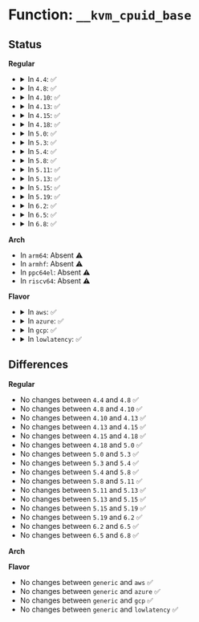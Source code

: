 # Function: <code>__kvm_cpuid_base</code>

## Status
<b>Regular</b>
<ul>
<li>
<details>
<summary>In <code>4.4</code>: ✅</summary>

```c
uint32_t __kvm_cpuid_base();
```

**Collision:** Unique Static

**Inline:** No

**Transformation:** False

**Instances:**

```
In arch/x86/kernel/kvm.c (ffffffff81063cb0)
Location: arch/x86/kernel/kvm.c:519
Inline: False
Direct callers:
  - arch/x86/kernel/kvm.c:kvm_detect
  - arch/x86/kernel/kvm.c:kvm_arch_para_features
  - arch/x86/kernel/kvm.c:kvm_guest_init
```
**Symbols:**

```
ffffffff81063cb0-ffffffff81063d77: __kvm_cpuid_base (STB_LOCAL)
```
</details>
</li>
<li>
<details>
<summary>In <code>4.8</code>: ✅</summary>

```c
uint32_t __kvm_cpuid_base();
```

**Collision:** Unique Static

**Inline:** No

**Transformation:** False

**Instances:**

```
In arch/x86/kernel/kvm.c (ffffffff810638c0)
Location: arch/x86/kernel/kvm.c:510
Inline: False
Direct callers:
  - arch/x86/kernel/kvm.c:kvm_detect
  - arch/x86/kernel/kvm.c:kvm_arch_para_features
  - arch/x86/kernel/kvm.c:kvm_guest_init
```
**Symbols:**

```
ffffffff810638c0-ffffffff81063996: __kvm_cpuid_base (STB_LOCAL)
```
</details>
</li>
<li>
<details>
<summary>In <code>4.10</code>: ✅</summary>

```c
uint32_t __kvm_cpuid_base();
```

**Collision:** Unique Static

**Inline:** No

**Transformation:** False

**Instances:**

```
In arch/x86/kernel/kvm.c (ffffffff81066d70)
Location: arch/x86/kernel/kvm.c:496
Inline: False
Direct callers:
  - arch/x86/kernel/kvm.c:kvm_detect
  - arch/x86/kernel/kvm.c:kvm_arch_para_features
  - arch/x86/kernel/kvm.c:kvm_guest_init
```
**Symbols:**

```
ffffffff81066d70-ffffffff81066e46: __kvm_cpuid_base (STB_LOCAL)
```
</details>
</li>
<li>
<details>
<summary>In <code>4.13</code>: ✅</summary>

```c
uint32_t __kvm_cpuid_base();
```

**Collision:** Unique Static

**Inline:** No

**Transformation:** False

**Instances:**

```
In arch/x86/kernel/kvm.c (ffffffff81066050)
Location: arch/x86/kernel/kvm.c:503
Inline: False
Direct callers:
  - arch/x86/kernel/kvm.c:kvm_detect
  - arch/x86/kernel/kvm.c:kvm_arch_para_features
  - arch/x86/kernel/kvm.c:kvm_guest_init
```
**Symbols:**

```
ffffffff81066050-ffffffff8106611c: __kvm_cpuid_base (STB_LOCAL)
```
</details>
</li>
<li>
<details>
<summary>In <code>4.15</code>: ✅</summary>

```c
uint32_t __kvm_cpuid_base();
```

**Collision:** Unique Static

**Inline:** No

**Transformation:** False

**Instances:**

```
In arch/x86/kernel/kvm.c (ffffffff8106a0e0)
Location: arch/x86/kernel/kvm.c:544
Inline: False
Direct callers:
  - arch/x86/kernel/kvm.c:kvm_detect
  - arch/x86/kernel/kvm.c:kvm_arch_para_features
```
**Symbols:**

```
ffffffff8106a0e0-ffffffff8106a1ac: __kvm_cpuid_base (STB_LOCAL)
```
</details>
</li>
<li>
<details>
<summary>In <code>4.18</code>: ✅</summary>

```c
uint32_t __kvm_cpuid_base();
```

**Collision:** Unique Static

**Inline:** No

**Transformation:** False

**Instances:**

```
In arch/x86/kernel/kvm.c (ffffffff8106cbe0)
Location: arch/x86/kernel/kvm.c:585
Inline: False
Direct callers:
  - arch/x86/kernel/kvm.c:kvm_detect
  - arch/x86/kernel/kvm.c:kvm_arch_para_hints
  - arch/x86/kernel/kvm.c:kvm_arch_para_features
  - arch/x86/kernel/kvm.c:kvm_guest_init
  - arch/x86/kernel/kvm.c:kvm_spinlock_init
```
**Symbols:**

```
ffffffff8106cbe0-ffffffff8106ccaa: __kvm_cpuid_base (STB_LOCAL)
```
</details>
</li>
<li>
<details>
<summary>In <code>5.0</code>: ✅</summary>

```c
uint32_t __kvm_cpuid_base();
```

**Collision:** Unique Static

**Inline:** No

**Transformation:** False

**Instances:**

```
In arch/x86/kernel/kvm.c (ffffffff81072cf0)
Location: arch/x86/kernel/kvm.c:670
Inline: False
Direct callers:
  - arch/x86/kernel/kvm.c:kvm_detect
  - arch/x86/kernel/kvm.c:kvm_arch_para_hints
  - arch/x86/kernel/kvm.c:kvm_arch_para_features
  - arch/x86/kernel/kvm.c:kvm_guest_init
  - arch/x86/kernel/kvm.c:kvm_spinlock_init
```
**Symbols:**

```
ffffffff81072cf0-ffffffff81072dba: __kvm_cpuid_base (STB_LOCAL)
```
</details>
</li>
<li>
<details>
<summary>In <code>5.3</code>: ✅</summary>

```c
uint32_t __kvm_cpuid_base();
```

**Collision:** Unique Static

**Inline:** No

**Transformation:** False

**Instances:**

```
In arch/x86/kernel/kvm.c (ffffffff81076620)
Location: arch/x86/kernel/kvm.c:672
Inline: False
Direct callers:
  - arch/x86/kernel/kvm.c:kvm_detect
  - arch/x86/kernel/kvm.c:kvm_arch_para_hints
  - arch/x86/kernel/kvm.c:kvm_arch_para_features
  - arch/x86/kernel/kvm.c:kvm_para_available
```
**Symbols:**

```
ffffffff81076620-ffffffff810766eb: __kvm_cpuid_base (STB_LOCAL)
```
</details>
</li>
<li>
<details>
<summary>In <code>5.4</code>: ✅</summary>

```c
uint32_t __kvm_cpuid_base();
```

**Collision:** Unique Static

**Inline:** No

**Transformation:** False

**Instances:**

```
In arch/x86/kernel/kvm.c (ffffffff81077630)
Location: arch/x86/kernel/kvm.c:660
Inline: False
Direct callers:
  - arch/x86/kernel/kvm.c:kvm_detect
  - arch/x86/kernel/kvm.c:kvm_arch_para_hints
  - arch/x86/kernel/kvm.c:kvm_arch_para_features
  - arch/x86/kernel/kvm.c:kvm_para_available
```
**Symbols:**

```
ffffffff81077630-ffffffff810776fb: __kvm_cpuid_base (STB_LOCAL)
```
</details>
</li>
<li>
<details>
<summary>In <code>5.8</code>: ✅</summary>

```c
uint32_t __kvm_cpuid_base();
```

**Collision:** Unique Static

**Inline:** No

**Transformation:** False

**Instances:**

```
In arch/x86/kernel/kvm.c (ffffffff8107e970)
Location: arch/x86/kernel/kvm.c:675
Inline: False
Direct callers:
  - arch/x86/kernel/kvm.c:kvm_arch_para_hints
  - arch/x86/kernel/kvm.c:kvm_arch_para_features
```
**Symbols:**

```
ffffffff8107e970-ffffffff8107ea3b: __kvm_cpuid_base (STB_LOCAL)
```
</details>
</li>
<li>
<details>
<summary>In <code>5.11</code>: ✅</summary>

```c
uint32_t __kvm_cpuid_base();
```

**Collision:** Unique Static

**Inline:** No

**Transformation:** False

**Instances:**

```
In arch/x86/kernel/kvm.c (ffffffff8107e5a0)
Location: arch/x86/kernel/kvm.c:692
Inline: False
Direct callers:
  - arch/x86/kernel/kvm.c:kvm_arch_para_hints
  - arch/x86/kernel/kvm.c:kvm_arch_para_features
```
**Symbols:**

```
ffffffff8107e5a0-ffffffff8107e663: __kvm_cpuid_base (STB_LOCAL)
```
</details>
</li>
<li>
<details>
<summary>In <code>5.13</code>: ✅</summary>

```c
uint32_t __kvm_cpuid_base();
```

**Collision:** Unique Static

**Inline:** No

**Transformation:** False

**Instances:**

```
In arch/x86/kernel/kvm.c (ffffffff8107f610)
Location: arch/x86/kernel/kvm.c:752
Inline: False
Direct callers:
  - arch/x86/kernel/kvm.c:kvm_arch_para_hints
  - arch/x86/kernel/kvm.c:kvm_arch_para_features
```
**Symbols:**

```
ffffffff8107f610-ffffffff8107f6d3: __kvm_cpuid_base (STB_LOCAL)
```
</details>
</li>
<li>
<details>
<summary>In <code>5.15</code>: ✅</summary>

```c
uint32_t __kvm_cpuid_base();
```

**Collision:** Unique Static

**Inline:** No

**Transformation:** False

**Instances:**

```
In arch/x86/kernel/kvm.c (ffffffff8108e3d0)
Location: arch/x86/kernel/kvm.c:755
Inline: False
Direct callers:
  - arch/x86/kernel/kvm.c:kvm_arch_para_hints
  - arch/x86/kernel/kvm.c:kvm_arch_para_features
```
**Symbols:**

```
ffffffff8108e3d0-ffffffff8108e493: __kvm_cpuid_base (STB_LOCAL)
```
</details>
</li>
<li>
<details>
<summary>In <code>5.19</code>: ✅</summary>

```c
uint32_t __kvm_cpuid_base();
```

**Collision:** Unique Static

**Inline:** No

**Transformation:** False

**Instances:**

```
In arch/x86/kernel/kvm.c (ffffffff8109edd0)
Location: arch/x86/kernel/kvm.c:876
Inline: False
Direct callers:
  - arch/x86/kernel/kvm.c:kvm_arch_para_hints
  - arch/x86/kernel/kvm.c:kvm_arch_para_features
```
**Symbols:**

```
ffffffff8109edd0-ffffffff8109eec8: __kvm_cpuid_base (STB_LOCAL)
```
</details>
</li>
<li>
<details>
<summary>In <code>6.2</code>: ✅</summary>

```c
uint32_t __kvm_cpuid_base();
```

**Collision:** Unique Static

**Inline:** No

**Transformation:** False

**Instances:**

```
In arch/x86/kernel/kvm.c (ffffffff810b6870)
Location: arch/x86/kernel/kvm.c:869
Inline: False
Direct callers:
  - arch/x86/kernel/kvm.c:kvm_detect
  - arch/x86/kernel/kvm.c:kvm_arch_para_hints
  - arch/x86/kernel/kvm.c:kvm_arch_para_features
  - arch/x86/kernel/kvm.c:kvm_alloc_cpumask
```
**Symbols:**

```
ffffffff810b6870-ffffffff810b6968: __kvm_cpuid_base (STB_LOCAL)
```
</details>
</li>
<li>
<details>
<summary>In <code>6.5</code>: ✅</summary>

```c
uint32_t __kvm_cpuid_base();
```

**Collision:** Unique Static

**Inline:** No

**Transformation:** False

**Instances:**

```
In arch/x86/kernel/kvm.c (ffffffff810b99b0)
Location: arch/x86/kernel/kvm.c:869
Inline: False
Direct callers:
  - arch/x86/kernel/kvm.c:kvm_detect
  - arch/x86/kernel/kvm.c:kvm_arch_para_hints
  - arch/x86/kernel/kvm.c:kvm_arch_para_features
  - arch/x86/kernel/kvm.c:kvm_alloc_cpumask
```
**Symbols:**

```
ffffffff810b99b0-ffffffff810b9aa8: __kvm_cpuid_base (STB_LOCAL)
```
</details>
</li>
<li>
<details>
<summary>In <code>6.8</code>: ✅</summary>

```c
uint32_t __kvm_cpuid_base();
```

**Collision:** Unique Static

**Inline:** No

**Transformation:** False

**Instances:**

```
In arch/x86/kernel/kvm.c (ffffffff810c1050)
Location: arch/x86/kernel/kvm.c:870
Inline: False
Direct callers:
  - arch/x86/kernel/kvm.c:kvm_detect
  - arch/x86/kernel/kvm.c:kvm_arch_para_hints
  - arch/x86/kernel/kvm.c:kvm_arch_para_features
  - arch/x86/kernel/kvm.c:kvm_alloc_cpumask
```
**Symbols:**

```
ffffffff810c1050-ffffffff810c1148: __kvm_cpuid_base (STB_LOCAL)
```
</details>
</li>
</ul>
<b>Arch</b>
<ul>
<li>
In <code>arm64</code>: Absent ⚠️
</li>
<li>
In <code>armhf</code>: Absent ⚠️
</li>
<li>
In <code>ppc64el</code>: Absent ⚠️
</li>
<li>
In <code>riscv64</code>: Absent ⚠️
</li>
</ul>
<b>Flavor</b>
<ul>
<li>
<details>
<summary>In <code>aws</code>: ✅</summary>

```c
uint32_t __kvm_cpuid_base();
```

**Collision:** Unique Static

**Inline:** No

**Transformation:** False

**Instances:**

```
In arch/x86/kernel/kvm.c (ffffffff81076630)
Location: arch/x86/kernel/kvm.c:660
Inline: False
Direct callers:
  - arch/x86/kernel/kvm.c:kvm_detect
  - arch/x86/kernel/kvm.c:kvm_arch_para_hints
  - arch/x86/kernel/kvm.c:kvm_arch_para_features
  - arch/x86/kernel/kvm.c:kvm_para_available
```
**Symbols:**

```
ffffffff81076630-ffffffff810766fb: __kvm_cpuid_base (STB_LOCAL)
```
</details>
</li>
<li>
<details>
<summary>In <code>azure</code>: ✅</summary>

```c
uint32_t __kvm_cpuid_base();
```

**Collision:** Unique Static

**Inline:** No

**Transformation:** False

**Instances:**

```
In arch/x86/kernel/kvm.c (ffffffff810665c0)
Location: arch/x86/kernel/kvm.c:660
Inline: False
Direct callers:
  - arch/x86/kernel/kvm.c:kvm_setup_pv_tlb_flush
  - arch/x86/kernel/kvm.c:kvm_setup_pv_tlb_flush
  - arch/x86/kernel/kvm.c:kvm_setup_pv_tlb_flush
  - arch/x86/kernel/kvm.c:kvm_apic_init
  - arch/x86/kernel/kvm.c:kvm_detect
  - arch/x86/kernel/kvm.c:kvm_para_available
  - arch/x86/kernel/kvm.c:kvm_guest_init
  - arch/x86/kernel/kvm.c:kvm_guest_init
  - arch/x86/kernel/kvm.c:kvm_guest_init
  - arch/x86/kernel/kvm.c:kvm_guest_init
  - arch/x86/kernel/kvm.c:kvm_guest_init
  - arch/x86/kernel/kvm.c:kvm_guest_init
  - arch/x86/kernel/kvm.c:kvm_guest_init
  - arch/x86/kernel/kvm.c:kvm_guest_init
  - arch/x86/kernel/kvm.c:kvm_guest_init
  - arch/x86/kernel/kvm.c:kvm_guest_init
  - arch/x86/kernel/kvm.c:kvm_cpu_down_prepare
  - arch/x86/kernel/kvm.c:kvm_smp_prepare_cpus
  - arch/x86/kernel/kvm.c:kvm_pv_guest_cpu_reboot
  - arch/x86/kernel/kvm.c:kvm_guest_cpu_init
  - arch/x86/kernel/kvm.c:kvm_guest_cpu_init
  - arch/x86/kernel/kvm.c:kvm_guest_cpu_init
  - arch/x86/kernel/kvm.c:kvm_spinlock_init
  - arch/x86/kernel/kvm.c:kvm_spinlock_init
  - arch/x86/kernel/kvm.c:kvm_spinlock_init
```
**Symbols:**

```
ffffffff810665c0-ffffffff81066661: __kvm_cpuid_base (STB_LOCAL)
```
</details>
</li>
<li>
<details>
<summary>In <code>gcp</code>: ✅</summary>

```c
uint32_t __kvm_cpuid_base();
```

**Collision:** Unique Static

**Inline:** No

**Transformation:** False

**Instances:**

```
In arch/x86/kernel/kvm.c (ffffffff810765e0)
Location: arch/x86/kernel/kvm.c:660
Inline: False
Direct callers:
  - arch/x86/kernel/kvm.c:kvm_detect
  - arch/x86/kernel/kvm.c:kvm_arch_para_hints
  - arch/x86/kernel/kvm.c:kvm_arch_para_features
  - arch/x86/kernel/kvm.c:kvm_para_available
```
**Symbols:**

```
ffffffff810765e0-ffffffff810766ab: __kvm_cpuid_base (STB_LOCAL)
```
</details>
</li>
<li>
<details>
<summary>In <code>lowlatency</code>: ✅</summary>

```c
uint32_t __kvm_cpuid_base();
```

**Collision:** Unique Static

**Inline:** No

**Transformation:** False

**Instances:**

```
In arch/x86/kernel/kvm.c (ffffffff810787b0)
Location: arch/x86/kernel/kvm.c:660
Inline: False
Direct callers:
  - arch/x86/kernel/kvm.c:kvm_detect
  - arch/x86/kernel/kvm.c:kvm_arch_para_hints
  - arch/x86/kernel/kvm.c:kvm_arch_para_features
  - arch/x86/kernel/kvm.c:kvm_para_available
```
**Symbols:**

```
ffffffff810787b0-ffffffff8107887b: __kvm_cpuid_base (STB_LOCAL)
```
</details>
</li>
</ul>

## Differences
<b>Regular</b>
<ul>
<li>
No changes between <code>4.4</code> and <code>4.8</code> ✅
</li>
<li>
No changes between <code>4.8</code> and <code>4.10</code> ✅
</li>
<li>
No changes between <code>4.10</code> and <code>4.13</code> ✅
</li>
<li>
No changes between <code>4.13</code> and <code>4.15</code> ✅
</li>
<li>
No changes between <code>4.15</code> and <code>4.18</code> ✅
</li>
<li>
No changes between <code>4.18</code> and <code>5.0</code> ✅
</li>
<li>
No changes between <code>5.0</code> and <code>5.3</code> ✅
</li>
<li>
No changes between <code>5.3</code> and <code>5.4</code> ✅
</li>
<li>
No changes between <code>5.4</code> and <code>5.8</code> ✅
</li>
<li>
No changes between <code>5.8</code> and <code>5.11</code> ✅
</li>
<li>
No changes between <code>5.11</code> and <code>5.13</code> ✅
</li>
<li>
No changes between <code>5.13</code> and <code>5.15</code> ✅
</li>
<li>
No changes between <code>5.15</code> and <code>5.19</code> ✅
</li>
<li>
No changes between <code>5.19</code> and <code>6.2</code> ✅
</li>
<li>
No changes between <code>6.2</code> and <code>6.5</code> ✅
</li>
<li>
No changes between <code>6.5</code> and <code>6.8</code> ✅
</li>
</ul>
<b>Arch</b>
<ul>
</ul>
<b>Flavor</b>
<ul>
<li>
No changes between <code>generic</code> and <code>aws</code> ✅
</li>
<li>
No changes between <code>generic</code> and <code>azure</code> ✅
</li>
<li>
No changes between <code>generic</code> and <code>gcp</code> ✅
</li>
<li>
No changes between <code>generic</code> and <code>lowlatency</code> ✅
</li>
</ul>
